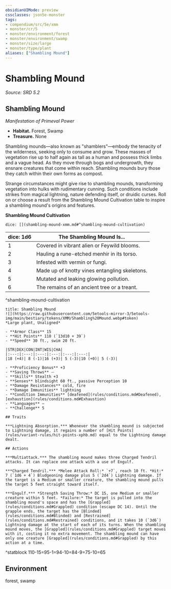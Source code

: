 ```yaml
---
obsidianUIMode: preview
cssclasses: json5e-monster
tags:
- compendium/src/5e/xmm
- monster/cr/5
- monster/environment/forest
- monster/environment/swamp
- monster/size/large
- monster/type/plant
aliases: ["Shambling Mound"]
---
```

# Shambling Mound
*Source: SRD 5.2*  

## Shambling Mound

*Manifestation of Primeval Power*

- **Habitat.** Forest, Swamp  
- **Treasure.** None  

Shambling mounds—also known as "shamblers"—embody the tenacity of the wilderness, seeking only to consume and grow. These masses of vegetation rise up to half again as tall as a human and possess thick limbs and a vague head. As they move through bogs and undergrowth, they ensnare creatures that come within reach. Shambling mounds bury those they catch within their own forms as compost.

Strange circumstances might give rise to shambling mounds, transforming vegetation into hulks with rudimentary cunning. Such conditions include strikes from magical lightning, nature defending itself, or druidic curses. Roll on or choose a result from the Shambling Mound Cultivation table to inspire a shambling mound's origins and features.

**Shambling Mound Cultivation**

`dice: [](shambling-mound-xmm.md#^shambling-mound-cultivation)`

| dice: 1d6 | The Shambling Mound Is... |
|-----------|---------------------------|
| 1 | Covered in vibrant alien or Feywild blooms. |
| 2 | Hauling a rune-etched menhir in its torso. |
| 3 | Infested with vermin or fungi. |
| 4 | Made up of knotty vines entangling skeletons. |
| 5 | Mutated and leaking glowing pollution. |
| 6 | The remains of an ancient tree or a treant. |
^shambling-mound-cultivation

```ad-statblock
title: Shambling Mound
![](https://raw.githubusercontent.com/5etools-mirror-3/5etools-img/main/bestiary/tokens/XMM/Shambling%20Mound.webp#token)
*Large plant, Unaligned*

- **Armor Class** 15
- **Hit Points** 110 (`13d10 + 39`)
- **Speed** 30 ft., swim 20 ft.

|STR|DEX|CON|INT|WIS|CHA|
|:---:|:---:|:---:|:---:|:---:|:---:|
|18 (+4)| 8 (-1)|16 (+3)| 5 (-3)|10 (+0)| 5 (-3)|

- **Proficiency Bonus** +3
- **Saving Throws** ⏤
- **Skills** Stealth +3
- **Senses** blindsight 60 ft., passive Perception 10
- **Damage Resistances** cold, fire
- **Damage Immunities** lightning
- **Condition Immunities** [deafened](rules/conditions.md#Deafened), [exhaustion](rules/conditions.md#Exhaustion)
- **Languages** —
- **Challenge** 5

## Traits

***Lightning Absorption.*** Whenever the shambling mound is subjected to Lightning damage, it regains a number of [Hit Points](rules/variant-rules/hit-points-xphb.md) equal to the Lightning damage dealt.

## Actions

***Multiattack.*** The shambling mound makes three Charged Tendril attacks. It can replace one attack with a use of Engulf.

***Charged Tendril.*** *Melee Attack Roll:* `+7`, reach 10 ft. *Hit:* 7 (`1d6 + 4`) Bludgeoning damage plus 5 (`2d4`) Lightning damage. If the target is a Medium or smaller creature, the shambling mound pulls the target 5 feet straight toward itself.

***Engulf.*** *Strength Saving Throw:* DC 15, one Medium or smaller creature within 5 feet. *Failure:* The target is pulled into the shambling mound's space and has the [Grappled](rules/conditions.md#Grappled) condition (escape DC 14). Until the grapple ends, the target has the [Blinded](rules/conditions.md#Blinded) and [Restrained](rules/conditions.md#Restrained) conditions, and it takes 10 (`3d6`) Lightning damage at the start of each of its turns. When the shambling mound moves, the [Grappled](rules/conditions.md#Grappled) target moves with it, costing it no extra movement. The shambling mound can have only one creature [Grappled](rules/conditions.md#Grappled) by this action at a time.
```
^statblock
110-15=95-1=94-10=84-9=75-10=65
## Environment

forest, swamp